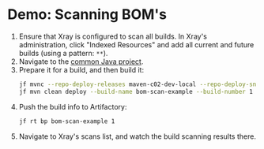 # Demo: Scanning BOM's

1. Ensure that Xray is configured to scan all builds. In Xray's administration, click "Indexed Resources" and
   add all current and future builds (using a pattern: `**`).
2. Navigate to the [common Java project](../../common/java).
3. Prepare it for a build, and then build it:
   ```bash
   jf mvnc --repo-deploy-releases maven-c02-dev-local --repo-deploy-snapshots maven-c02-dev-local
   jf mvn clean deploy --build-name bom-scan-example --build-number 1
   ```
4. Push the build info to Artifactory:
   ```bash
   jf rt bp bom-scan-example 1
   ```
5. Navigate to Xray's scans list, and watch the build scanning results there.
